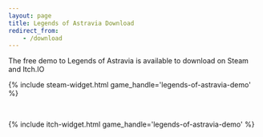 ```yaml
---
layout: page
title: Legends of Astravia Download
redirect_from:
    - /download
---
```

The free demo to Legends of Astravia is available to download on Steam and Itch.IO


{% include steam-widget.html game_handle='legends-of-astravia-demo' %}

<br>

{% include itch-widget.html game_handle='legends-of-astravia-demo' %}